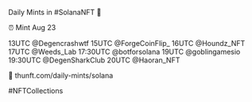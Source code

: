 Daily Mints in #SolanaNFT 🚀

⏰ Mint Aug 23

13UTC @Degencrashwtf
15UTC @ForgeCoinFlip_
16UTC @Houndz_NFT
17UTC @Weeds_Lab
17:30UTC @botforsolana
19UTC @goblingamesio
19:30UTC @DegenSharkClub
20UTC @Haoran_NFT

🔗 thunft.com/daily-mints/solana

#NFTCollections